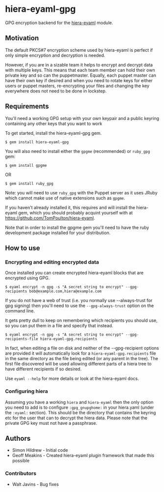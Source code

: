 hiera-eyaml-gpg
===============

GPG encryption backend for the [hiera-eyaml](https://github.com/TomPoulton/hiera-eyaml) module.

Motivation
----------

The default PKCS#7 encryption scheme used by hiera-eyaml is perfect if only simple
encryption and decryption is needed.

However, if you are in a sizable team it helps to encrypt and decrypt data with multiple
keys. This means that each team member can hold their own private key and so can the puppetmaster.
Equally, each puppet master can have their own key if desired and when you need to rotate 
keys for either users or puppet masters, re-encrypting your files and changing the key everywhere
does not need to be done in lockstep.

Requirements
------------

You'll need a working GPG setup with your own keypair and a public keyring containing any other
keys that you want to work

To get started, install the hiera-eyaml-gpg gem.

    $ gem install hiera-eyaml-gpg

You will also need to install either the `gpgme` (recommended) or `ruby_gpg` gem:

    $ gem install gpgme

OR

    $ gem install ruby_gpg

Note: you will need to use `ruby_gpg` with the Puppet server as it uses JRuby which cannot
make use of native extensions such as `gpgme`.

If you haven't already installed it, this requires and will install the hiera-eyaml gem, which you
should probably acquint yourself with at https://github.com/TomPoulton/hiera-eyaml.

Note that in order to install the gpgme gem you'll need to have the ruby development package installed
for your distribution.

How to use
----------

### Encrypting and editing encrypted data

Once installed you can create encrypted hiera-eyaml blocks that are encrypted using GPG.

    $ eyaml encrypt -n gpg -s "A secret string to encrypt" --gpg-recipients bob@example.com,hiera@example.com

If you do not have a web of trust (i.e. you normally use --always-trust for gpg signing) then you'll need 
to use the `--gpg-always-trust` option on the command line.

It gets pretty dull to keep on remembering which recipients you should use, so you can put them in a file
and specify that instead.

    $ eyaml encrypt -n gpg -s "A secret string to encrypt" --gpg-recipients-file hiera-eyaml-gpg.recipients

In fact, when editing a file on disk and neither of the --gpg-recipient options are provided it will
automatically look for a `hiera-eyaml-gpg.recipients` file in the same directory as the file being edited 
(or any parent in the tree). The first file discovered will be used allowing different parts of a hiera 
tree to have different recipients if so desired.

Use `eyaml --help` for more details or look at the hiera-eyaml docs.

### Configuring hiera

Assuming you have a working `hiera` and `hiera-eyaml` then the only option you need to add is to
configure `:gpg_gnupghome:` in your hiera.yaml (under the `:eyaml:` section). This should be the
directory that contains the keyring etc for the user that can to decrypt the hiera data. Please note
that the private GPG key must not have a passphrase.

Authors
-------

 - Simon Hildrew - Initial code
 - Geoff Meakins - Created hiera-eyaml plugin framework that made this possible

### Contributors
 - Walt Javins - Bug fixes
